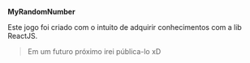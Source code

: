 **MyRandomNumber**

Este jogo foi criado com o intuito de adquirir conhecimentos com a lib ReactJS.

>Em um futuro próximo irei pública-lo xD